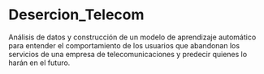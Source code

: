 # Desercion_Telecom
Análisis de datos y construcción de un modelo de aprendizaje automático para entender el comportamiento de los usuarios que abandonan los servicios de una empresa de telecomunicaciones y predecir quienes lo harán en el futuro.
